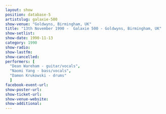 ```yaml
---
layout: show
position: database-5
artistslug: galaxie-500
show-venue: "Goldwyns, Birmingham, UK"
title: "13th November 1990 -  Galaxie 500 - Goldwyns, Birmingham, UK"
show-setlist: 
show-date: 1990-11-13
category: 1990
show-radio: 
show-lastfm: 
show-cancelled: 
performers: [
  "Dean Wareham - guitar/vocals",
  "Naomi Yang - bass/vocals",
  "Damon Krukowski - drums"
  ]
facebook-event-url: 
show-poster-url: 
show-ticket-url: 
show-venue-website: 
show-additional: 
---
```


